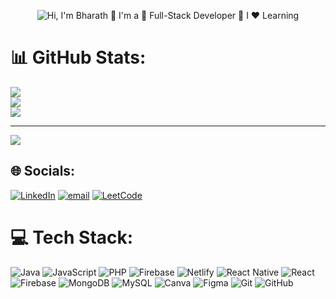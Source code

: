 
<p align="center">
  <img src="https://github.com/user-attachments/assets/eaecd930-f283-4aeb-8867-61f30094ef62" alt="Hi, I'm Bharath 👋 I'm a 🚀 Full-Stack Developer 🚀 I ❤️ Learning ">
</p>

<!-- https://codesandbox.io/p/sandbox/github-profile-forked-9f5z4v  used for making gif-->



# 📊 GitHub Stats:
![](https://github-readme-stats.vercel.app/api?username=Bharathsivanesh&theme=dark&hide_border=false&include_all_commits=false&count_private=false)<br/>
![](https://nirzak-streak-stats.vercel.app/?user=Bharathsivanesh&theme=dark&hide_border=false)<br/>
![](https://github-readme-stats.vercel.app/api/top-langs/?username=Bharathsivanesh&theme=dark&hide_border=false&include_all_commits=false&count_private=false&layout=compact)

---
[![](https://visitcount.itsvg.in/api?id=Bharathsivanesh&icon=0&color=0)](https://visitcount.itsvg.in)

## 🌐 Socials:
[![LinkedIn](https://img.shields.io/badge/LinkedIn-%230077B5.svg?logo=linkedin&logoColor=white)](https://linkedin.com/in/https:/www.linkedin.com/in/bharathsivanesh) [![email](https://img.shields.io/badge/Email-D14836?logo=gmail&logoColor=white)](mailto:bharathsivanesh@gmail.com) [![LeetCode](https://img.shields.io/badge/LeetCode-%23FFA116.svg?logo=leetcode&logoColor=black)](https://leetcode.com/u/bharathsivanesh/) 

# 💻 Tech Stack:
![Java](https://img.shields.io/badge/java-%23ED8B00.svg?style=for-the-badge&logo=openjdk&logoColor=white) ![JavaScript](https://img.shields.io/badge/javascript-%23323330.svg?style=for-the-badge&logo=javascript&logoColor=%23F7DF1E) ![PHP](https://img.shields.io/badge/php-%23777BB4.svg?style=for-the-badge&logo=php&logoColor=white) ![Firebase](https://img.shields.io/badge/firebase-%23039BE5.svg?style=for-the-badge&logo=firebase) ![Netlify](https://img.shields.io/badge/netlify-%23000000.svg?style=for-the-badge&logo=netlify&logoColor=#00C7B7) ![React Native](https://img.shields.io/badge/react_native-%2320232a.svg?style=for-the-badge&logo=react&logoColor=%2361DAFB) ![React](https://img.shields.io/badge/react-%2320232a.svg?style=for-the-badge&logo=react&logoColor=%2361DAFB) ![Firebase](https://img.shields.io/badge/firebase-a08021?style=for-the-badge&logo=firebase&logoColor=ffcd34) ![MongoDB](https://img.shields.io/badge/MongoDB-%234ea94b.svg?style=for-the-badge&logo=mongodb&logoColor=white) ![MySQL](https://img.shields.io/badge/mysql-4479A1.svg?style=for-the-badge&logo=mysql&logoColor=white) ![Canva](https://img.shields.io/badge/Canva-%2300C4CC.svg?style=for-the-badge&logo=Canva&logoColor=white) ![Figma](https://img.shields.io/badge/figma-%23F24E1E.svg?style=for-the-badge&logo=figma&logoColor=white) ![Git](https://img.shields.io/badge/git-%23F05033.svg?style=for-the-badge&logo=git&logoColor=white) ![GitHub](https://img.shields.io/badge/github-%23121011.svg?style=for-the-badge&logo=github&logoColor=white)

<!-- Proudly created with GPRM ( https://gprm.itsvg.in ) -->

